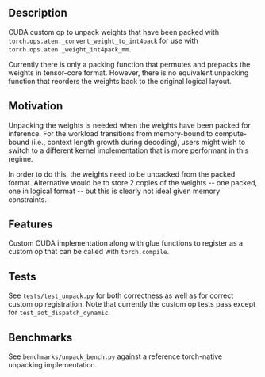 ## Description

CUDA custom op to unpack weights that have been packed with `torch.ops.aten._convert_weight_to_int4pack` for use with `torch.ops.aten._weight_int4pack_mm`.  

Currently there is only a packing function that permutes and prepacks the weights in tensor-core format.  However, there is no equivalent unpacking function that reorders the weights back to the original logical layout.

## Motivation
Unpacking the weights is needed when the weights have been packed for inference.  For the workload transitions from memory-bound to compute-bound (i.e., context length growth during decoding), users might wish to switch to a different kernel implementation that is more performant in this regime.  

In order to do this, the weights need to be unpacked from the packed format.  Alternative would be to store 2 copies of the weights -- one packed, one in logical format -- but this is clearly not ideal given memory constraints.

## Features
Custom CUDA implementation along with glue functions to register as a custom op that can be called with `torch.compile`.

## Tests
See `tests/test_unpack.py` for both correctness as well as for correct custom op registration.  Note that currently the custom op tests pass except for `test_aot_dispatch_dynamic`.

## Benchmarks
See `benchmarks/unpack_bench.py` against a reference torch-native unpacking implementation.